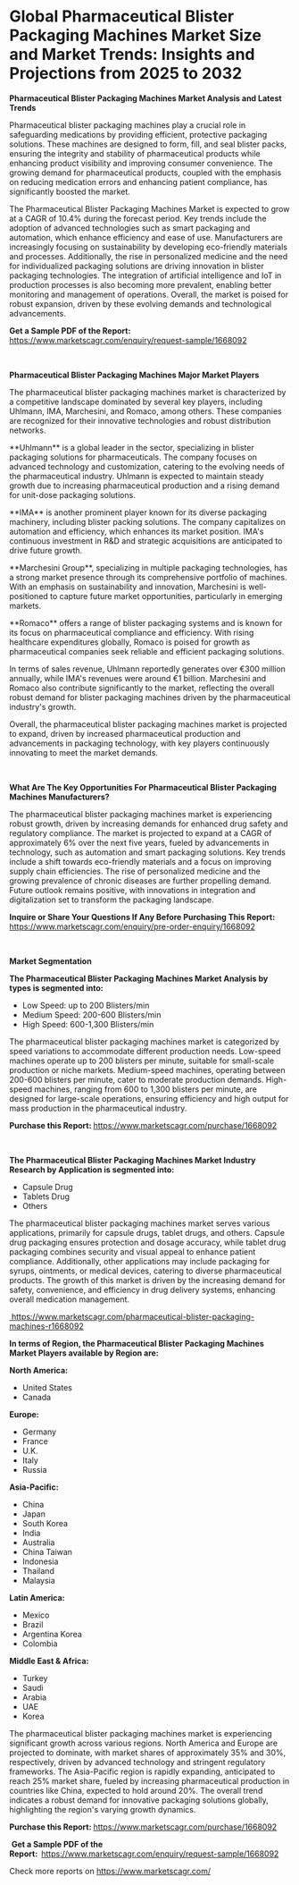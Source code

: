 <p><h1>Global Pharmaceutical Blister Packaging Machines Market Size and Market Trends: Insights and Projections from 2025 to 2032</h1></p><p><strong>Pharmaceutical Blister Packaging Machines Market Analysis and Latest Trends</strong></p>
<p><p>Pharmaceutical blister packaging machines play a crucial role in safeguarding medications by providing efficient, protective packaging solutions. These machines are designed to form, fill, and seal blister packs, ensuring the integrity and stability of pharmaceutical products while enhancing product visibility and improving consumer convenience. The growing demand for pharmaceutical products, coupled with the emphasis on reducing medication errors and enhancing patient compliance, has significantly boosted the market.</p><p>The Pharmaceutical Blister Packaging Machines Market is expected to grow at a CAGR of 10.4% during the forecast period. Key trends include the adoption of advanced technologies such as smart packaging and automation, which enhance efficiency and ease of use. Manufacturers are increasingly focusing on sustainability by developing eco-friendly materials and processes. Additionally, the rise in personalized medicine and the need for individualized packaging solutions are driving innovation in blister packaging technologies. The integration of artificial intelligence and IoT in production processes is also becoming more prevalent, enabling better monitoring and management of operations. Overall, the market is poised for robust expansion, driven by these evolving demands and technological advancements.</p></p>
<p><strong>Get a Sample PDF of the Report:&nbsp;</strong> <a href="https://www.marketscagr.com/enquiry/request-sample/1668092?utm_campaign=3271&utm_medium=2&utm_source=Github&utm_content=ia&utm_term=06032025&utm_id=pharmaceutical-blister-packaging-machines">https://www.marketscagr.com/enquiry/request-sample/1668092</a></p>
<p>&nbsp;</p>
<p><strong>Pharmaceutical Blister Packaging Machines Major Market Players</strong></p>
<p><p>The pharmaceutical blister packaging machines market is characterized by a competitive landscape dominated by several key players, including Uhlmann, IMA, Marchesini, and Romaco, among others. These companies are recognized for their innovative technologies and robust distribution networks.</p><p>**Uhlmann** is a global leader in the sector, specializing in blister packaging solutions for pharmaceuticals. The company focuses on advanced technology and customization, catering to the evolving needs of the pharmaceutical industry. Uhlmann is expected to maintain steady growth due to increasing pharmaceutical production and a rising demand for unit-dose packaging solutions.</p><p>**IMA** is another prominent player known for its diverse packaging machinery, including blister packing solutions. The company capitalizes on automation and efficiency, which enhances its market position. IMA's continuous investment in R&D and strategic acquisitions are anticipated to drive future growth.</p><p>**Marchesini Group**, specializing in multiple packaging technologies, has a strong market presence through its comprehensive portfolio of machines. With an emphasis on sustainability and innovation, Marchesini is well-positioned to capture future market opportunities, particularly in emerging markets.</p><p>**Romaco** offers a range of blister packaging systems and is known for its focus on pharmaceutical compliance and efficiency. With rising healthcare expenditures globally, Romaco is poised for growth as pharmaceutical companies seek reliable and efficient packaging solutions.</p><p>In terms of sales revenue, Uhlmann reportedly generates over €300 million annually, while IMA's revenues were around €1 billion. Marchesini and Romaco also contribute significantly to the market, reflecting the overall robust demand for blister packaging machines driven by the pharmaceutical industry's growth.</p><p>Overall, the pharmaceutical blister packaging machines market is projected to expand, driven by increased pharmaceutical production and advancements in packaging technology, with key players continuously innovating to meet the market demands.</p></p>
<p>&nbsp;</p>
<p><strong>What Are The Key Opportunities For Pharmaceutical Blister Packaging Machines Manufacturers?</strong></p>
<p><p>The pharmaceutical blister packaging machines market is experiencing robust growth, driven by increasing demands for enhanced drug safety and regulatory compliance. The market is projected to expand at a CAGR of approximately 6% over the next five years, fueled by advancements in technology, such as automation and smart packaging solutions. Key trends include a shift towards eco-friendly materials and a focus on improving supply chain efficiencies. The rise of personalized medicine and the growing prevalence of chronic diseases are further propelling demand. Future outlook remains positive, with innovations in integration and digitalization set to transform the packaging landscape.</p></p>
<p><strong>Inquire or Share Your Questions If Any Before Purchasing This Report:</strong> <a href="https://www.marketscagr.com/enquiry/pre-order-enquiry/1668092?utm_campaign=3271&utm_medium=2&utm_source=Github&utm_content=ia&utm_term=06032025&utm_id=pharmaceutical-blister-packaging-machines">https://www.marketscagr.com/enquiry/pre-order-enquiry/1668092</a></p>
<p>&nbsp;</p>
<p><strong>Market Segmentation</strong></p>
<p><strong>The Pharmaceutical Blister Packaging Machines Market Analysis by types is segmented into:</strong></p>
<p><ul><li>Low Speed: up to 200 Blisters/min</li><li>Medium Speed: 200-600 Blisters/min</li><li>High Speed: 600-1,300 Blisters/min</li></ul></p>
<p><p>The pharmaceutical blister packaging machines market is categorized by speed variations to accommodate different production needs. Low-speed machines operate up to 200 blisters per minute, suitable for small-scale production or niche markets. Medium-speed machines, operating between 200-600 blisters per minute, cater to moderate production demands. High-speed machines, ranging from 600 to 1,300 blisters per minute, are designed for large-scale operations, ensuring efficiency and high output for mass production in the pharmaceutical industry.</p></p>
<p><strong>Purchase this Report:&nbsp;</strong><a href="https://www.marketscagr.com/purchase/1668092?utm_campaign=3271&utm_medium=2&utm_source=Github&utm_content=ia&utm_term=06032025&utm_id=pharmaceutical-blister-packaging-machines">https://www.marketscagr.com/purchase/1668092</a></p>
<p>&nbsp;</p>
<p><strong>The Pharmaceutical Blister Packaging Machines Market Industry Research by Application is segmented into:</strong></p>
<p><ul><li>Capsule Drug</li><li>Tablets Drug</li><li>Others</li></ul></p>
<p><p>The pharmaceutical blister packaging machines market serves various applications, primarily for capsule drugs, tablet drugs, and others. Capsule drug packaging ensures protection and dosage accuracy, while tablet drug packaging combines security and visual appeal to enhance patient compliance. Additionally, other applications may include packaging for syrups, ointments, or medical devices, catering to diverse pharmaceutical products. The growth of this market is driven by the increasing demand for safety, convenience, and efficiency in drug delivery systems, enhancing overall medication management.</p></p>
<p><a href="https://www.marketscagr.com/pharmaceutical-blister-packaging-machines-r1668092?utm_campaign=3271&utm_medium=2&utm_source=Github&utm_content=ia&utm_term=06032025&utm_id=pharmaceutical-blister-packaging-machines">&nbsp;https://www.marketscagr.com/pharmaceutical-blister-packaging-machines-r1668092</a></p>
<p><strong>In terms of Region, the Pharmaceutical Blister Packaging Machines Market Players available by Region are:</strong></p>
<p>
    <p> <strong> North America: </strong>
        <ul>
            <li>United States</li>
            <li>Canada</li>
        </ul>
        </p> 
    <p> <strong> Europe: </strong>
        <ul>
            <li>Germany</li>
            <li>France</li>
            <li>U.K.</li>
            <li>Italy</li>
            <li>Russia</li>
        </ul>
        </p> 
    <p> <strong> Asia-Pacific: </strong>
        <ul>
            <li>China</li>
            <li>Japan</li>
            <li>South Korea</li>
            <li>India</li>
            <li>Australia</li>
            <li>China Taiwan</li>
            <li>Indonesia</li>
            <li>Thailand</li>
            <li>Malaysia</li>
        </ul>
        </p> 
    <p> <strong> Latin America: </strong>
        <ul>
            <li>Mexico</li>
            <li>Brazil</li>
            <li>Argentina Korea</li>
            <li>Colombia</li>
        </ul>
        </p> 
    <p> <strong> Middle East & Africa: </strong>
        <ul>
            <li>Turkey</li>
            <li>Saudi</li>
            <li>Arabia</li>
            <li>UAE</li>
            <li>Korea</li>
        </ul>
    </p>
    </p>
<p><p>The pharmaceutical blister packaging machines market is experiencing significant growth across various regions. North America and Europe are projected to dominate, with market shares of approximately 35% and 30%, respectively, driven by advanced technology and stringent regulatory frameworks. The Asia-Pacific region is rapidly expanding, anticipated to reach 25% market share, fueled by increasing pharmaceutical production in countries like China, expected to hold around 20%. The overall trend indicates a robust demand for innovative packaging solutions globally, highlighting the region's varying growth dynamics.</p></p>
<p><strong>Purchase this Report: </strong><a href="https://www.marketscagr.com/purchase/1668092?utm_campaign=3271&utm_medium=2&utm_source=Github&utm_content=ia&utm_term=06032025&utm_id=pharmaceutical-blister-packaging-machines">https://www.marketscagr.com/purchase/1668092</a></p>
<p>&nbsp;<strong>Get a Sample PDF of the Report:&nbsp;&nbsp;</strong><a href="https://www.marketscagr.com/enquiry/request-sample/1668092?utm_campaign=3271&utm_medium=2&utm_source=Github&utm_content=ia&utm_term=06032025&utm_id=pharmaceutical-blister-packaging-machines">https://www.marketscagr.com/enquiry/request-sample/1668092</a></p>
<p><strong></strong></p>
<p>Check more reports on <a href="https://www.marketscagr.com/?utm_campaign=3271&utm_medium=2&utm_source=Github&utm_content=ia&utm_term=06032025&utm_id=pharmaceutical-blister-packaging-machines">https://www.marketscagr.com/</a></p>